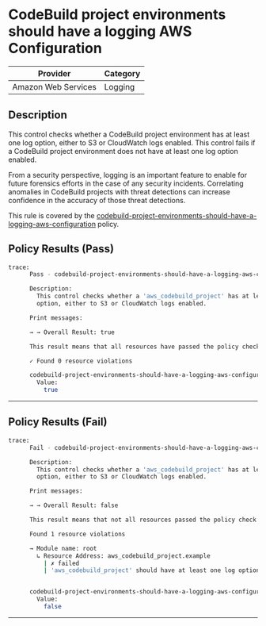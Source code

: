 # CodeBuild project environments should have a logging AWS Configuration

| Provider            | Category  |
|---------------------|-----------|
| Amazon Web Services | Logging   |

## Description

This control checks whether a CodeBuild project environment has at least one log option, either to S3 or CloudWatch logs enabled. This control fails if a CodeBuild project environment does not have at least one log option enabled.

From a security perspective, logging is an important feature to enable for future forensics efforts in the case of any security incidents. Correlating anomalies in CodeBuild projects with threat detections can increase confidence in the accuracy of those threat detections.

This rule is covered by the [codebuild-project-environments-should-have-a-logging-aws-configuration](../../policies/codebuild-project-environments-should-have-a-logging-aws-configuration.sentinel) policy.

## Policy Results (Pass)
```bash
trace:
      Pass - codebuild-project-environments-should-have-a-logging-aws-configuration.sentinel

      Description:
        This control checks whether a 'aws_codebuild_project' has at least one log
        option, either to S3 or CloudWatch logs enabled.

      Print messages:

      → → Overall Result: true

      This result means that all resources have passed the policy check for the policy codebuild-project-environments-should-have-a-logging-aws-configuration.

      ✓ Found 0 resource violations

      codebuild-project-environments-should-have-a-logging-aws-configuration.sentinel:63:1 - Rule "main"
        Value:
          true
```

---

## Policy Results (Fail)
```bash
trace:
      Fail - codebuild-project-environments-should-have-a-logging-aws-configuration.sentinel

      Description:
        This control checks whether a 'aws_codebuild_project' has at least one log
        option, either to S3 or CloudWatch logs enabled.

      Print messages:

      → → Overall Result: false

      This result means that not all resources passed the policy check and the protected behavior is not allowed for the policy codebuild-project-environments-should-have-a-logging-aws-configuration.

      Found 1 resource violations

      → Module name: root
        ↳ Resource Address: aws_codebuild_project.example
          | ✗ failed
          | 'aws_codebuild_project' should have at least one log option, either to S3 or CloudWatch logs enabled. Refer to https://docs.aws.amazon.com/securityhub/latest/userguide/codebuild-controls.html#codebuild-4 for more details.


      codebuild-project-environments-should-have-a-logging-aws-configuration.sentinel:63:1 - Rule "main"
        Value:
          false
```

---